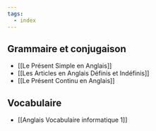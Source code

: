 ```yaml
---
tags:
  - index
---
```


## Grammaire et conjugaison
- [[Le Présent Simple en Anglais]]
- [[Les Articles en Anglais Définis et Indéfinis]]
- [[Le Présent Continu en Anglais]]

## Vocabulaire
- [[Anglais Vocabulaire informatique 1]]